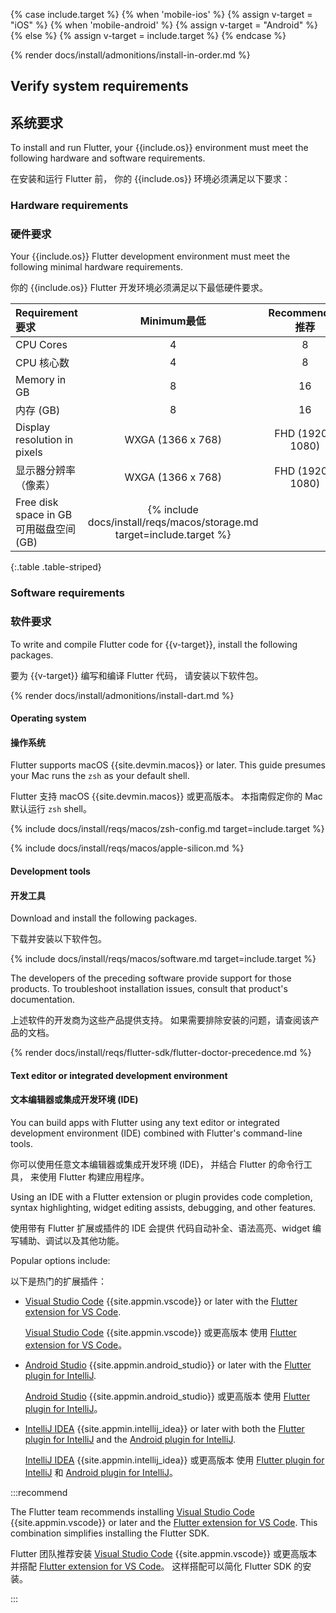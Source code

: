 {% case include.target %}
{% when 'mobile-ios' %}
{% assign v-target = "iOS" %}
{% when 'mobile-android' %}
{% assign v-target = "Android" %}
{% else %}
{% assign v-target = include.target %}
{% endcase %}

{% render docs/install/admonitions/install-in-order.md %}

## Verify system requirements

## 系统要求

To install and run Flutter,
your {{include.os}} environment must meet the following hardware
and software requirements.

在安装和运行 Flutter 前，
你的 {{include.os}} 环境必须满足以下要求：

### Hardware requirements

### 硬件要求

Your {{include.os}} Flutter development environment must meet the following
minimal hardware requirements.

你的 {{include.os}} Flutter 开发环境必须满足以下最低硬件要求。

<div class="table-wrapper">

|  <t>Requirement</t><t>要求</t>   |                      <t>Minimum</t><t>最低</t>                       |    <t>Recommended</t><t>推荐</t>      |
|:-----------------------------|:------------------------------------------------------------------------:|:-------------------:|
| CPU Cores                    | 4                                                                        | 8                   |
| CPU 核心数                    | 4                                                                        | 8                   |
| Memory in GB                 | 8                                                                        | 16                  |
| 内存 (GB)                    | 8                                                                        | 16                  |
| Display resolution in pixels | WXGA (1366 x 768)                                                        | FHD (1920 x 1080)   |
| 显示器分辨率（像素）          | WXGA (1366 x 768)                                                        | FHD (1920 x 1080)   |
| <t>Free disk space in GB</t><t>可用磁盘空间 (GB)</t> | {% include docs/install/reqs/macos/storage.md target=include.target %}

{:.table .table-striped}

</div>

### Software requirements

### 软件要求

To write and compile Flutter code for {{v-target}},
install the following packages.

要为 {{v-target}} 编写和编译 Flutter 代码，
请安装以下软件包。

{% render docs/install/admonitions/install-dart.md %}

#### Operating system

#### 操作系统

Flutter supports macOS {{site.devmin.macos}} or later.
This guide presumes your Mac runs the `zsh` as your default shell.

Flutter 支持 macOS {{site.devmin.macos}} 或更高版本。
本指南假定你的 Mac 默认运行 `zsh` shell。

{% include docs/install/reqs/macos/zsh-config.md target=include.target %}

{% include docs/install/reqs/macos/apple-silicon.md %}

#### Development tools

#### 开发工具

Download and install the following packages.

下载并安装以下软件包。

{% include docs/install/reqs/macos/software.md target=include.target %}

The developers of the preceding software provide support for those products.
To troubleshoot installation issues, consult that product's documentation.

上述软件的开发商为这些产品提供支持。
如果需要排除安装的问题，请查阅该产品的文档。

{% render docs/install/reqs/flutter-sdk/flutter-doctor-precedence.md %}

#### Text editor or integrated development environment

#### 文本编辑器或集成开发环境 (IDE)

You can build apps with Flutter using any text editor or
integrated development environment (IDE) combined with
Flutter's command-line tools.

你可以使用任意文本编辑器或集成开发环境 (IDE)，
并结合 Flutter 的命令行工具，
来使用 Flutter 构建应用程序。

Using an IDE with a Flutter extension or plugin provides code completion,
syntax highlighting, widget editing assists, debugging, and other features.

使用带有 Flutter 扩展或插件的 IDE 会提供
代码自动补全、语法高亮、widget 编写辅助、调试以及其他功能。

Popular options include:

以下是热门的扩展插件：

* [Visual Studio Code][] {{site.appmin.vscode}} or later
  with the [Flutter extension for VS Code][].

  [Visual Studio Code][] {{site.appmin.vscode}} 或更高版本
  使用 [Flutter extension for VS Code][]。

* [Android Studio][] {{site.appmin.android_studio}} or later
  with the [Flutter plugin for IntelliJ][].

  [Android Studio][] {{site.appmin.android_studio}} 或更高版本
  使用 [Flutter plugin for IntelliJ][]。

* [IntelliJ IDEA][] {{site.appmin.intellij_idea}} or later
  with both the [Flutter plugin for IntelliJ][] and
  the [Android plugin for IntelliJ][].

  [IntelliJ IDEA][] {{site.appmin.intellij_idea}} 或更高版本
  使用 [Flutter plugin for IntelliJ][] 和 [Android plugin for IntelliJ][]。

:::recommend

The Flutter team recommends installing
[Visual Studio Code][] {{site.appmin.vscode}} or later and the
[Flutter extension for VS Code][].
This combination simplifies installing the Flutter SDK.

Flutter 团队推荐安装 [Visual Studio Code][] {{site.appmin.vscode}} 
或更高版本并搭配 [Flutter extension for VS Code][]。
这样搭配可以简化 Flutter SDK 的安装。

:::

[Android Studio]: https://developer.android.com/studio/install
[IntelliJ IDEA]: https://www.jetbrains.com/help/idea/installation-guide.html
[Visual Studio Code]: https://code.visualstudio.com/docs/setup/mac
[Flutter extension for VS Code]: https://marketplace.visualstudio.com/items?itemName=Dart-Code.flutter
[Flutter plugin for IntelliJ]: https://plugins.jetbrains.com/plugin/9212-flutter
[Android plugin for IntelliJ]: https://plugins.jetbrains.com/plugin/22989-android
